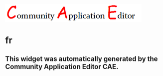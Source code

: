 ![CAE](https://github.com/CAETESTRWTH/CAE-Deployment-Temp/blob/gh-pages/frontendComponent-2/img/logo.png)  

fr
===================


This widget was automatically generated by the Community Application Editor CAE.  
---------------
